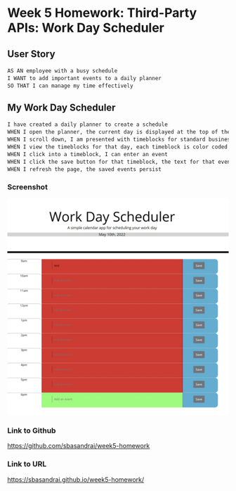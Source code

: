 # Week 5 Homework: Third-Party APIs: Work Day Scheduler

## User Story

```md
AS AN employee with a busy schedule
I WANT to add important events to a daily planner
SO THAT I can manage my time effectively
```

## My Work Day Scheduler

```md
I have created a daily planner to create a schedule
WHEN I open the planner, the current day is displayed at the top of the calendar
WHEN I scroll down, I am presented with timeblocks for standard business hours
WHEN I view the timeblocks for that day, each timeblock is color coded to indicate whether it is in the past, present, or future
WHEN I click into a timeblock, I can enter an event
WHEN I click the save button for that timeblock, the text for that event is saved in local storage
WHEN I refresh the page, the saved events persist
```

### Screenshot

![screenshot](./02-Homework/Assets/Screenshot%202022-05-10%20183349.jpg)

### Link to Github

https://github.com/sbasandrai/week5-homework

### Link to URL

https://sbasandrai.github.io/week5-homework/
